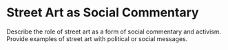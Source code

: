 # Street Art as Social Commentary

Describe the role of street art as a form of social commentary and activism. Provide examples of street art with political or social messages.